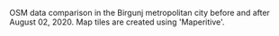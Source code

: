 OSM data comparison in the Birgunj metropolitan city before and after August 02, 2020.
Map tiles are created using 'Maperitive'.
